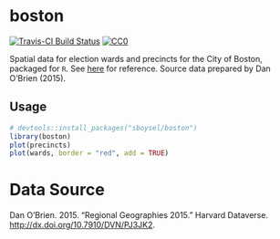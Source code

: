 <!-- README.md is generated from README.Rmd. Please edit that file -->
boston
======

[![Travis-CI Build Status](https://travis-ci.org/sboysel/boston.svg?branch=master)](https://travis-ci.org/sboysel/boston) <a rel="license" href="http://creativecommons.org/publicdomain/zero/1.0/"> <img src="https://licensebuttons.net/p/zero/1.0/80x15.png" style="border-style: none;" alt="CC0" /> </a>

Spatial data for election wards and precincts for the City of Boston, packaged for `R`. See [here](https://www.cityofboston.gov/maps/pdfs/ward_and_precincts.pdf) for reference. Source data prepared by Dan O’Brien (2015).

Usage
-----

``` r
# devtools::install_packages("sboysel/boston")
library(boston)
plot(precincts)
plot(wards, border = "red", add = TRUE)
```

Data Source
===========

Dan O’Brien. 2015. “Regional Geographies 2015.” Harvard Dataverse. <http://dx.doi.org/10.7910/DVN/PJ3JK2>.
